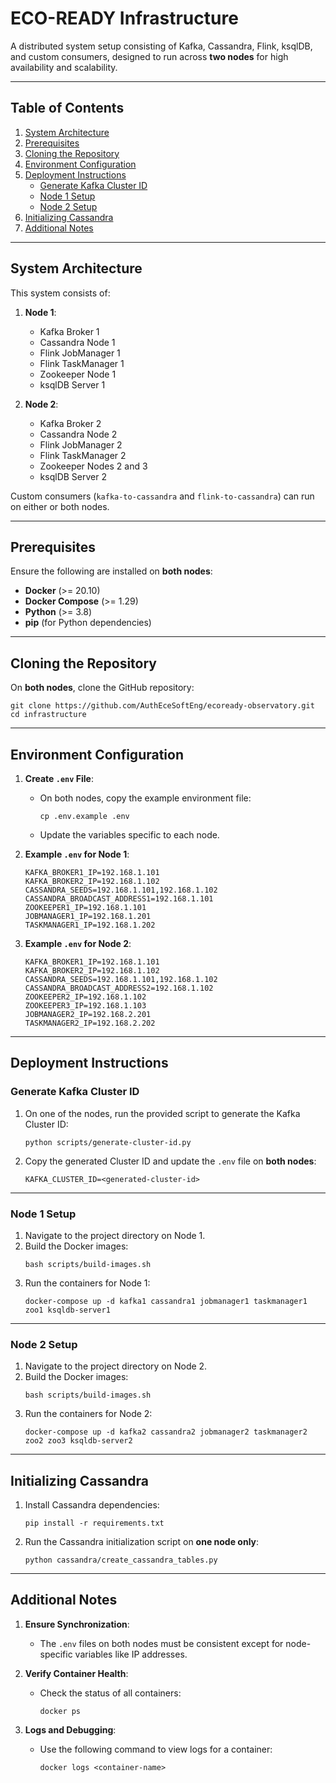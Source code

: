 # **ECO-READY Infrastructure**

A distributed system setup consisting of Kafka, Cassandra, Flink, ksqlDB, and custom consumers, designed to run across **two nodes** for high availability and scalability.

---

## **Table of Contents**
1. [System Architecture](#system-architecture)
2. [Prerequisites](#prerequisites)
3. [Cloning the Repository](#cloning-the-repository)
4. [Environment Configuration](#environment-configuration)
5. [Deployment Instructions](#deployment-instructions)
   - [Generate Kafka Cluster ID](#generate-kafka-cluster-id)
   - [Node 1 Setup](#node-1-setup)
   - [Node 2 Setup](#node-2-setup)
6. [Initializing Cassandra](#initializing-cassandra)
7. [Additional Notes](#additional-notes)

---

## **System Architecture**

This system consists of:
1. **Node 1**:
   - Kafka Broker 1
   - Cassandra Node 1
   - Flink JobManager 1
   - Flink TaskManager 1
   - Zookeeper Node 1
   - ksqlDB Server 1 

2. **Node 2**:
   - Kafka Broker 2
   - Cassandra Node 2
   - Flink JobManager 2
   - Flink TaskManager 2
   - Zookeeper Nodes 2 and 3
   - ksqlDB Server 2

Custom consumers (`kafka-to-cassandra` and `flink-to-cassandra`) can run on either or both nodes.

---

## **Prerequisites**

Ensure the following are installed on **both nodes**:
- **Docker** (>= 20.10)
- **Docker Compose** (>= 1.29)
- **Python** (>= 3.8)
- **pip** (for Python dependencies)

---

## **Cloning the Repository**

On **both nodes**, clone the GitHub repository:
```
git clone https://github.com/AuthEceSoftEng/ecoready-observatory.git
cd infrastructure
```

---

## **Environment Configuration**

1. **Create `.env` File**:
   - On both nodes, copy the example environment file:
     ```
     cp .env.example .env
     ```
   - Update the variables specific to each node.

2. **Example `.env` for Node 1**:
   ```
   KAFKA_BROKER1_IP=192.168.1.101
   KAFKA_BROKER2_IP=192.168.1.102
   CASSANDRA_SEEDS=192.168.1.101,192.168.1.102
   CASSANDRA_BROADCAST_ADDRESS1=192.168.1.101
   ZOOKEEPER1_IP=192.168.1.101
   JOBMANAGER1_IP=192.168.1.201
   TASKMANAGER1_IP=192.168.1.202
   ```

3. **Example `.env` for Node 2**:
   ```
   KAFKA_BROKER1_IP=192.168.1.101
   KAFKA_BROKER2_IP=192.168.1.102
   CASSANDRA_SEEDS=192.168.1.101,192.168.1.102
   CASSANDRA_BROADCAST_ADDRESS2=192.168.1.102
   ZOOKEEPER2_IP=192.168.1.102
   ZOOKEEPER3_IP=192.168.1.103
   JOBMANAGER2_IP=192.168.2.201
   TASKMANAGER2_IP=192.168.2.202
   ```

---

## **Deployment Instructions**

### **Generate Kafka Cluster ID**

1. On one of the nodes, run the provided script to generate the Kafka Cluster ID:
   ```
   python scripts/generate-cluster-id.py
   ```

2. Copy the generated Cluster ID and update the `.env` file on **both nodes**:
   ```
   KAFKA_CLUSTER_ID=<generated-cluster-id>
   ```

---

### **Node 1 Setup**

1. Navigate to the project directory on Node 1.
2. Build the Docker images:
   ```
   bash scripts/build-images.sh
   ```
3. Run the containers for Node 1:
   ```
   docker-compose up -d kafka1 cassandra1 jobmanager1 taskmanager1 zoo1 ksqldb-server1
   ```

---

### **Node 2 Setup**

1. Navigate to the project directory on Node 2.
2. Build the Docker images:
   ```
   bash scripts/build-images.sh
   ```
3. Run the containers for Node 2:
   ```
   docker-compose up -d kafka2 cassandra2 jobmanager2 taskmanager2 zoo2 zoo3 ksqldb-server2
   ```

---

## **Initializing Cassandra**

1. Install Cassandra dependencies:
   ```
   pip install -r requirements.txt
   ```
2. Run the Cassandra initialization script on **one node only**:
   ```
   python cassandra/create_cassandra_tables.py
   ```

---



## **Additional Notes**

1. **Ensure Synchronization**:
   - The `.env` files on both nodes must be consistent except for node-specific variables like IP addresses.

2. **Verify Container Health**:
   - Check the status of all containers:
     ```
     docker ps
     ```

3. **Logs and Debugging**:
   - Use the following command to view logs for a container:
     ```
     docker logs <container-name>
     ```


